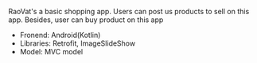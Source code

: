 RaoVat's a basic shopping app. Users can post us products to sell on this app. Besides, user can buy product on this app
 - Fronend: Android(Kotlin)
 - Libraries: Retrofit, ImageSlideShow
 - Model: MVC model
